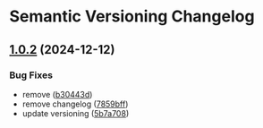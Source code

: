# Semantic Versioning Changelog

## [1.0.2](https://github.com/gadhittana01/book-g/compare/v1.0.1...v1.0.2) (2024-12-12)


### Bug Fixes

* remove ([b30443d](https://github.com/gadhittana01/book-g/commit/b30443d19413570cc0251b2374b367da367d76d5))
* remove changelog ([7859bff](https://github.com/gadhittana01/book-g/commit/7859bff162995cf5948e8d3d6155e10ddc4f637e))
* update versioning ([5b7a708](https://github.com/gadhittana01/book-g/commit/5b7a70836e2f3cb0daed8e0bce73c5d028bb4c69))
